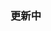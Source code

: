 <!--
 * @Author: Aiden
 * @Date: 2020-09-14 09:49:46
 * @LastEditTime: 2020-09-14 09:54:22
 * @LastEditors: Aiden
 * @Descripti
-->
### 更新中